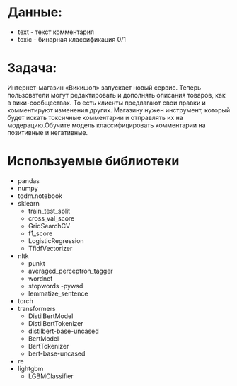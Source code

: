 # Данные:
- text - текст комментария
- toxic - бинарная классификация 0/1


# Задача:
Интернет-магазин «Викишоп» запускает новый сервис. Теперь пользователи могут редактировать и дополнять описания товаров, как в вики-сообществах. То есть клиенты предлагают свои правки и комментируют изменения других. Магазину нужен инструмент, который будет искать токсичные комментарии и отправлять их на модерацию.Обучите модель классифицировать комментарии на позитивные и негативные. 

# Используемые библиотеки
- pandas
- numpy
- tqdm.notebook
- sklearn
  - train_test_split
  - cross_val_score
  - GridSearchCV
  - f1_score
  - LogisticRegression
  - TfidfVectorizer
- nltk
  - punkt
  - averaged_perceptron_tagger
  - wordnet
  - stopwords
-pywsd
  - lemmatize_sentence
- torch
- transformers
  - DistilBertModel
  - DistilBertTokenizer
  - distilbert-base-uncased
  - BertModel
  - BertTokenizer
  - bert-base-uncased
- re
- lightgbm 
  - LGBMClassifier
